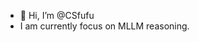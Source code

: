 - 👋 Hi, I’m @CSfufu
- I am currently focus on MLLM reasoning.


<!---
CSfufu/CSfufu is a ✨ special ✨ repository because its `README.md` (this file) appears on your GitHub profile.
You can click the Preview link to take a look at your changes.
--->


